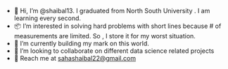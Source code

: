 - 👋 Hi, I’m @shaibal13. I graduated from North South University . I am learning every second.
- :package: I’m interested in solving hard problems with short lines because # of measurements are limited. So , I store it for my worst situation.
- 🌱 I’m currently building my mark on this world. 
- 👀 I’m looking to collaborate on different data science related projects
- :email: Reach me at <email>sahashaibal22@gmail.com </email>


<!---
shaibal13/shaibal13 is a ✨ special ✨ repository because its `README.md` (this file) appears on your GitHub profile.
You can click the Preview link to take a look at your changes.
--->
